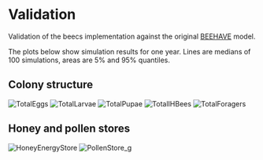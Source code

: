 # Validation

Validation of the beecs implementation against the original [BEEHAVE](https://beehave-model.net) model.

The plots below show simulation results for one year. Lines are medians of 100 simulations, areas are 5% and 95% quantiles.

## Colony structure

![TotalEggs](https://github.com/mlange-42/beecs/assets/44003176/d73edd58-d6a8-4715-9e4f-566a20556412)
![TotalLarvae](https://github.com/mlange-42/beecs/assets/44003176/606ae459-da95-43e2-8f0d-8048a9ddd196)
![TotalPupae](https://github.com/mlange-42/beecs/assets/44003176/037311a5-a698-44ae-a76d-4487db0bb522)
![TotalIHBees](https://github.com/mlange-42/beecs/assets/44003176/87cf50bd-efed-4b97-b64b-6ec99b837e40)
![TotalForagers](https://github.com/mlange-42/beecs/assets/44003176/de21711d-e49d-4c50-8dfd-e0abadc04a44)

## Honey and pollen stores

![HoneyEnergyStore](https://github.com/mlange-42/beecs/assets/44003176/a49cd17e-ff94-4258-97f1-93e63e0d41d9)
![PollenStore_g](https://github.com/mlange-42/beecs/assets/44003176/49beebfb-533f-4611-a4f4-44120cb7e8e5)
